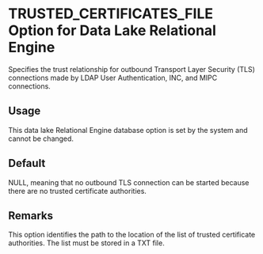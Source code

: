 <!-- loioa3de3db284f2101596c9ceaf73ee5aaa -->

# TRUSTED\_CERTIFICATES\_FILE Option for Data Lake Relational Engine

Specifies the trust relationship for outbound Transport Layer Security \(TLS\) connections made by LDAP User Authentication, INC, and MIPC connections.



<a name="loioa3de3db284f2101596c9ceaf73ee5aaa__section_rv2_mvs_swb"/>

## Usage

This data lake Relational Engine database option is set by the system and cannot be changed.



<a name="loioa3de3db284f2101596c9ceaf73ee5aaa__iq_refso_699"/>

## Default

NULL, meaning that no outbound TLS connection can be started because there are no trusted certificate authorities.



<a name="loioa3de3db284f2101596c9ceaf73ee5aaa__iq_refso_701"/>

## Remarks

This option identifies the path to the location of the list of trusted certificate authorities. The list must be stored in a TXT file.

